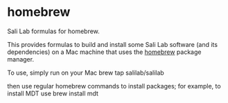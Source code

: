 homebrew
========

Sali Lab formulas for homebrew.

This provides formulas to build and install some Sali Lab software
(and its dependencies) on a Mac machine that uses the
[homebrew](http://mxcl.github.com/homebrew/) package manager.

To use, simply run on your Mac
    brew tap salilab/salilab

then use regular homebrew commands to install packages; for example, to
install MDT use
    brew install mdt
